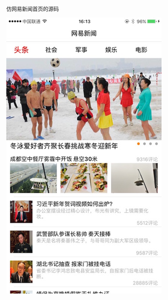 仿网易新闻首页的源码

![Image](https://github.com/zmx6999/163News/blob/master/Description%20Image/IMG_0944.jpg)

